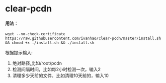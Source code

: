 # clear-pcdn

#### 用法：

```
wget --no-check-certificate https://raw.githubusercontent.com/ivanhao/clear-pcdn/master/install.sh && chmod +x ./install.sh && ./install.sh
```

根据提示输入:
1. 绝对路径,比如/root/pcdn
2. 检测间隔时间，比如每2小时检测一次，输入2
3. 清理多少天前的文件，比如清理10天前的，输入10
